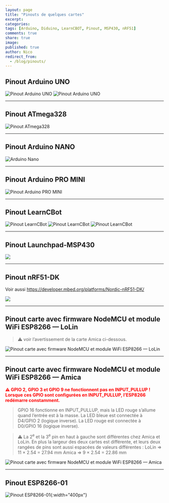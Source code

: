 ```yaml
---
layout: page
title: "Pinouts de quelques cartes"
excerpt:
categories:
tags: [Arduino, Diduino, LearnCBOT, Pinout, MSP430, nRF51]
comments: true
share: true
image:
published: true
author: Nico
redirect_from:
  - /blog/pinouts/
---
```


## Pinout Arduino UNO

![Pinout Arduino UNO](/files/2015-05-28-pinouts/images/arduino_uno_pinout.png)
![Pinout Arduino UNO](/files/2015-05-28-pinouts/images/uno.png)

---

## Pinout ATmega328
![Pinout ATmega328](/files/2015-05-28-pinouts/images/atmega328.png)

---

## Pinout Arduino NANO

![Arduino Nano](/files/2015-05-28-pinouts/images/arduino_nano_pinout.png)

---

## Pinout Arduino PRO MINI

![Pinout Arduino PRO MINI](/files/2015-05-28-pinouts/images/arduino-pro-mini.png)

---


## Pinout LearnCBot

![Pinout LearnCBot](/files/2015-05-28-pinouts/images/LearnCbot2.jpg)
![Pinout LearnCBot](/files/2015-05-28-pinouts/images/LearnCbotMathias.jpg)
![Pinout LearnCBot](/files/2015-05-28-pinouts/images/xbotMathias.jpg)

---

## Pinout Launchpad-MSP430

![](/files/2015-05-28-pinouts/images/LaunchPadMSP430G2553-V1.5.jpg)

---

## Pinout nRF51-DK

Voir aussi <a target="_blank" href="https://developer.mbed.org/platforms/Nordic-nRF51-DK/">https://developer.mbed.org/platforms/Nordic-nRF51-DK/</a>

![](/files/2015-05-28-pinouts/images/xnRF51-DK_Pinout_4.png)

---

## Pinout carte avec firmware NodeMCU et module WiFi ESP8266 — LoLin

> ⚠ voir l’avertissement de la carte Amica ci-dessous.

![Pinout carte avec firmware NodeMCU et module WiFi ESP8266 — LoLin](/files/2015-05-28-pinouts/images/NodeMCU_esp8266_lolin_pinout.jpg)

---

## Pinout carte avec firmware NodeMCU et module WiFi ESP8266 — Amica

<span style="color:red; font-weight:bold;">⚠ GPIO 2, GPIO 3 et GPIO 9 ne fonctionnent pas en INPUT_PULLUP ! Lorsque ces GPIO sont configurées en INPUT_PULLUP, l’ESP8266 redémarre constamment.</span>

> GPIO 16 fonctionne en INPUT_PULLUP, mais la LED rouge s’allume quand l’entrée est à la masse.
> La LED bleue est connectée à D4/GPIO 2 (logique inverse).
> La LED rouge est connectée à D0/GPIO 16 (logique inverse).

> ⚠ La 2<sup>e</sup> et la 3<sup>e</sup> pin en haut à gauche sont différentes chez Amica et LoLin.
> En plus la largeur des deux cartes est différente, et leurs deux rangées de pins sont aussi espacées de valeurs différentes :
> LoLin ⇒ 11 × 2.54 = 27.94 mm
> Amica ⇒ 9 × 2.54 = 22.86 mm

![Pinout carte avec firmware NodeMCU et module WiFi ESP8266 — Amica](/files/2015-05-28-pinouts/images/NodeMCU_esp8266_amica_pinout.png)

---

## Pinout ESP8266-01

![Pinout ESP8266-01](/files/2015-05-28-pinouts/images/esp8266-01_pinout.jpg){:width="400px"}

